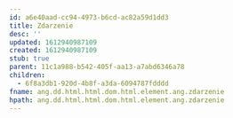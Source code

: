 ```yaml
---
id: a6e40aad-cc94-4973-b6cd-ac82a59d1dd3
title: Zdarzenie
desc: ''
updated: 1612940987109
created: 1612940987109
stub: true
parent: 11c1a988-b542-405f-aa13-a7abd6346a78
children:
  - 6f8a3db1-920d-4b8f-a3da-6094787fdddd
fname: ang.dd.html.html.dom.html.element.ang.zdarzenie
hpath: ang.dd.html.html.dom.html.element.ang.zdarzenie
---
```



